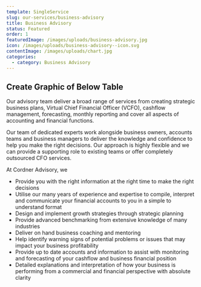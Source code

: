 ```yaml
---
template: SingleService
slug: our-services/business-advisory
title: Business Advisory
status: Featured
order: 1
featuredImage: /images/uploads/business-advisory.jpg
icon: /images/uploads/business-advisory--icon.svg
contentImage: /images/uploads/chart.jpg
categories:
  - category: Business Advisory
---
```


## Create Graphic of Below Table

Our advisory team deliver a broad range of services from creating strategic business plans, Virtual Chief Financial Officer (VCFO), cashflow management, forecasting, monthly reporting and cover all aspects of accounting and financial functions.

Our team of dedicated experts work alongside business owners, accounts teams and business managers to deliver the knowledge and confidence to help you make the right decisions. Our approach is highly flexible and we can provide a supporting role to existing teams or offer completely outsourced CFO services.

At Cordner Advisory, we

- Provide you with the right information at the right time to make the right decisions
- Utilise our many years of experience and expertise to compile, interpret and communicate your financial accounts to you in a simple to understand format
- Design and implement growth strategies through strategic planning
- Provide advanced benchmarking from extensive knowledge of many industries
- Deliver on hand business coaching and mentoring
- ​Help identify warning signs of potential problems or issues that may impact your business profitability
- Provide up to date accounts and information to assist with monitoring and forecasting of your cashflow and business financial position
- Detailed explanations and interpretation of how your business is performing from a commercial and financial perspective with absolute clarity
